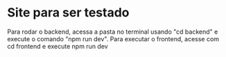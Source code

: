 # Site para ser testado
<p>Para rodar o backend, acessa a pasta no terminal usando "cd backend" e execute o comando "npm run dev". Para executar o frontend, acesse com cd frontend e execute npm run dev</p>
